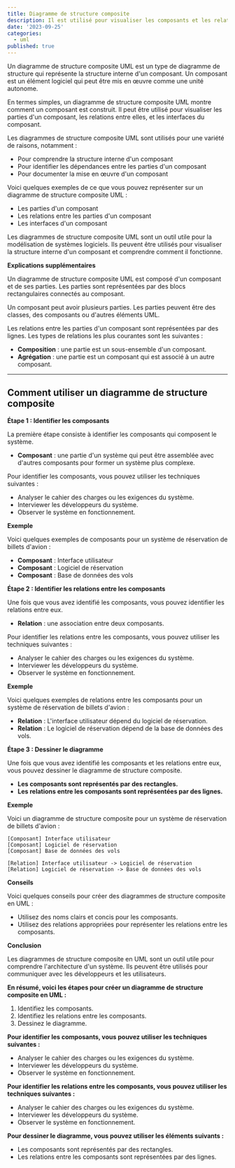 ```yaml
---
title: Diagramme de structure composite
description: Il est utilisé pour visualiser les composants et les relations entre eux.
date: '2023-09-25'
categories:
  - uml
published: true
---
```


Un diagramme de structure composite UML est un type de diagramme de structure qui représente la structure interne d'un composant. Un composant est un élément logiciel qui peut être mis en œuvre comme une unité autonome.

En termes simples, un diagramme de structure composite UML montre comment un composant est construit. Il peut être utilisé pour visualiser les parties d'un composant, les relations entre elles, et les interfaces du composant.

Les diagrammes de structure composite UML sont utilisés pour une variété de raisons, notamment :

* Pour comprendre la structure interne d'un composant
* Pour identifier les dépendances entre les parties d'un composant
* Pour documenter la mise en œuvre d'un composant

Voici quelques exemples de ce que vous pouvez représenter sur un diagramme de structure composite UML :

* Les parties d'un composant
* Les relations entre les parties d'un composant
* Les interfaces d'un composant

Les diagrammes de structure composite UML sont un outil utile pour la modélisation de systèmes logiciels. Ils peuvent être utilisés pour visualiser la structure interne d'un composant et comprendre comment il fonctionne.

**Explications supplémentaires**

Un diagramme de structure composite UML est composé d'un composant et de ses parties. Les parties sont représentées par des blocs rectangulaires connectés au composant.

Un composant peut avoir plusieurs parties. Les parties peuvent être des classes, des composants ou d'autres éléments UML.

Les relations entre les parties d'un composant sont représentées par des lignes. Les types de relations les plus courantes sont les suivantes :

* **Composition** : une partie est un sous-ensemble d'un composant.
* **Agrégation** : une partie est un composant qui est associé à un autre composant.

---

## Comment utiliser un diagramme de structure composite

**Étape 1 : Identifier les composants**

La première étape consiste à identifier les composants qui composent le système.

* **Composant** : une partie d'un système qui peut être assemblée avec d'autres composants pour former un système plus complexe.

Pour identifier les composants, vous pouvez utiliser les techniques suivantes :

* Analyser le cahier des charges ou les exigences du système.
* Interviewer les développeurs du système.
* Observer le système en fonctionnement.

**Exemple**

Voici quelques exemples de composants pour un système de réservation de billets d'avion :

* **Composant** : Interface utilisateur
* **Composant** : Logiciel de réservation
* **Composant** : Base de données des vols

**Étape 2 : Identifier les relations entre les composants**

Une fois que vous avez identifié les composants, vous pouvez identifier les relations entre eux.

* **Relation** : une association entre deux composants.

Pour identifier les relations entre les composants, vous pouvez utiliser les techniques suivantes :

* Analyser le cahier des charges ou les exigences du système.
* Interviewer les développeurs du système.
* Observer le système en fonctionnement.

**Exemple**

Voici quelques exemples de relations entre les composants pour un système de réservation de billets d'avion :

* **Relation** : L'interface utilisateur dépend du logiciel de réservation.
* **Relation** : Le logiciel de réservation dépend de la base de données des vols.

**Étape 3 : Dessiner le diagramme**

Une fois que vous avez identifié les composants et les relations entre eux, vous pouvez dessiner le diagramme de structure composite.

* **Les composants sont représentés par des rectangles.**
* **Les relations entre les composants sont représentées par des lignes.**

**Exemple**

Voici un diagramme de structure composite pour un système de réservation de billets d'avion :

```
[Composant] Interface utilisateur
[Composant] Logiciel de réservation
[Composant] Base de données des vols

[Relation] Interface utilisateur -> Logiciel de réservation
[Relation] Logiciel de réservation -> Base de données des vols
```

**Conseils**

Voici quelques conseils pour créer des diagrammes de structure composite en UML :

* Utilisez des noms clairs et concis pour les composants.
* Utilisez des relations appropriées pour représenter les relations entre les composants.

**Conclusion**

Les diagrammes de structure composite en UML sont un outil utile pour comprendre l'architecture d'un système. Ils peuvent être utilisés pour communiquer avec les développeurs et les utilisateurs.

**En résumé, voici les étapes pour créer un diagramme de structure composite en UML :**

1. Identifiez les composants.
2. Identifiez les relations entre les composants.
3. Dessinez le diagramme.

**Pour identifier les composants, vous pouvez utiliser les techniques suivantes :**

* Analyser le cahier des charges ou les exigences du système.
* Interviewer les développeurs du système.
* Observer le système en fonctionnement.

**Pour identifier les relations entre les composants, vous pouvez utiliser les techniques suivantes :**

* Analyser le cahier des charges ou les exigences du système.
* Interviewer les développeurs du système.
* Observer le système en fonctionnement.

**Pour dessiner le diagramme, vous pouvez utiliser les éléments suivants :**

* Les composants sont représentés par des rectangles.
* Les relations entre les composants sont représentées par des lignes.

